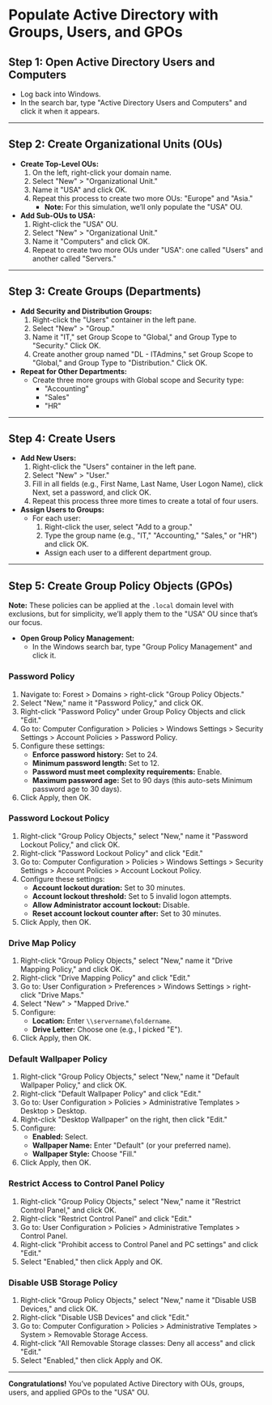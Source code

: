 # Populate Active Directory with Groups, Users, and GPOs

## Step 1: Open Active Directory Users and Computers
- Log back into Windows.
- In the search bar, type "Active Directory Users and Computers" and click it when it appears.

---

## Step 2: Create Organizational Units (OUs)
- **Create Top-Level OUs:**
  1. On the left, right-click your domain name.
  2. Select "New" > "Organizational Unit."
  3. Name it "USA" and click OK.
  4. Repeat this process to create two more OUs: "Europe" and "Asia."
     - **Note:** For this simulation, we’ll only populate the "USA" OU.
- **Add Sub-OUs to USA:**
  1. Right-click the "USA" OU.
  2. Select "New" > "Organizational Unit."
  3. Name it "Computers" and click OK.
  4. Repeat to create two more OUs under "USA": one called "Users" and another called "Servers."

---

## Step 3: Create Groups (Departments)
- **Add Security and Distribution Groups:**
  1. Right-click the "Users" container in the left pane.
  2. Select "New" > "Group."
  3. Name it "IT," set Group Scope to "Global," and Group Type to "Security." Click OK.
  4. Create another group named "DL - ITAdmins," set Group Scope to "Global," and Group Type to "Distribution." Click OK.
- **Repeat for Other Departments:**
  - Create three more groups with Global scope and Security type:
    - "Accounting"
    - "Sales"
    - "HR"

---

## Step 4: Create Users
- **Add New Users:**
  1. Right-click the "Users" container in the left pane.
  2. Select "New" > "User."
  3. Fill in all fields (e.g., First Name, Last Name, User Logon Name), click Next, set a password, and click OK.
  4. Repeat this process three more times to create a total of four users.
- **Assign Users to Groups:**
  - For each user:
    1. Right-click the user, select "Add to a group."
    2. Type the group name (e.g., "IT," "Accounting," "Sales," or "HR") and click OK.
    - Assign each user to a different department group.

---

## Step 5: Create Group Policy Objects (GPOs)
**Note:** These policies can be applied at the `.local` domain level with exclusions, but for simplicity, we’ll apply them to the "USA" OU since that’s our focus.

- **Open Group Policy Management:**
  - In the Windows search bar, type "Group Policy Management" and click it.

### Password Policy
1. Navigate to: Forest > Domains > right-click "Group Policy Objects."
2. Select "New," name it "Password Policy," and click OK.
3. Right-click "Password Policy" under Group Policy Objects and click "Edit."
4. Go to: Computer Configuration > Policies > Windows Settings > Security Settings > Account Policies > Password Policy.
5. Configure these settings:
   - **Enforce password history:** Set to 24.
   - **Minimum password length:** Set to 12.
   - **Password must meet complexity requirements:** Enable.
   - **Maximum password age:** Set to 90 days (this auto-sets Minimum password age to 30 days).
6. Click Apply, then OK.

### Password Lockout Policy
1. Right-click "Group Policy Objects," select "New," name it "Password Lockout Policy," and click OK.
2. Right-click "Password Lockout Policy" and click "Edit."
3. Go to: Computer Configuration > Policies > Windows Settings > Security Settings > Account Policies > Account Lockout Policy.
4. Configure these settings:
   - **Account lockout duration:** Set to 30 minutes.
   - **Account lockout threshold:** Set to 5 invalid logon attempts.
   - **Allow Administrator account lockout:** Disable.
   - **Reset account lockout counter after:** Set to 30 minutes.
5. Click Apply, then OK.

### Drive Map Policy
1. Right-click "Group Policy Objects," select "New," name it "Drive Mapping Policy," and click OK.
2. Right-click "Drive Mapping Policy" and click "Edit."
3. Go to: User Configuration > Preferences > Windows Settings > right-click "Drive Maps."
4. Select "New" > "Mapped Drive."
5. Configure:
   - **Location:** Enter `\\servername\foldername`.
   - **Drive Letter:** Choose one (e.g., I picked "E").
6. Click Apply, then OK.

### Default Wallpaper Policy
1. Right-click "Group Policy Objects," select "New," name it "Default Wallpaper Policy," and click OK.
2. Right-click "Default Wallpaper Policy" and click "Edit."
3. Go to: User Configuration > Policies > Administrative Templates > Desktop > Desktop.
4. Right-click "Desktop Wallpaper" on the right, then click "Edit."
5. Configure:
   - **Enabled:** Select.
   - **Wallpaper Name:** Enter "Default" (or your preferred name).
   - **Wallpaper Style:** Choose "Fill."
6. Click Apply, then OK.

### Restrict Access to Control Panel Policy
1. Right-click "Group Policy Objects," select "New," name it "Restrict Control Panel," and click OK.
2. Right-click "Restrict Control Panel" and click "Edit."
3. Go to: User Configuration > Policies > Administrative Templates > Control Panel.
4. Right-click "Prohibit access to Control Panel and PC settings" and click "Edit."
5. Select "Enabled," then click Apply and OK.

### Disable USB Storage Policy
1. Right-click "Group Policy Objects," select "New," name it "Disable USB Devices," and click OK.
2. Right-click "Disable USB Devices" and click "Edit."
3. Go to: Computer Configuration > Policies > Administrative Templates > System > Removable Storage Access.
4. Right-click "All Removable Storage classes: Deny all access" and click "Edit."
5. Select "Enabled," then click Apply and OK.

---

**Congratulations!** You’ve populated Active Directory with OUs, groups, users, and applied GPOs to the "USA" OU.
